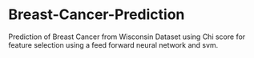 # Breast-Cancer-Prediction

Prediction of Breast Cancer from Wisconsin Dataset using Chi score for feature selection using a feed forward neural network and svm.
